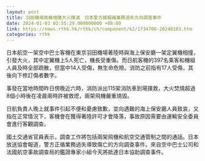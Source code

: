 ```yaml
---
layout: post
title: 羽田機場兩機相撞大火撲滅　日本警方據報循業務過失方向調查事件
date: 2024-01-03 02:55:29.000000000 +08:00
link: https://news.rthk.hk/rthk/ch/component/k2/1734700-20240103.htm
categories: rthk
---
```


日本航空一架空中巴士客機在東京羽田機場著陸時與海上保安廳一架定翼機相撞，引發大火，其中定翼機上5人死亡，機長受重傷。而日航客機的397名乘客和機組人員及時全部疏散，但當中14人受傷，無生命危險。消防之前指有17人受傷，其後向下修訂傷者數字。

事發在當地時間昨日傍晚近六時，消防派出115架消防車到場撲救，大火焚燒超過8個小時後在凌晨兩時許被救熄，兩架飛機嚴重燒毀。

日航負責人晚上就事件引起不便和憂慮致歉，並向遇難的海上保安廳人員致哀，又指在正常情況下，客機會在獲得著陸許可才會降落，事故原因需要由運輸安全委員會進行客觀調查。

國土交通省官員表示，調查工作將包括兩架飛機和航空交通管制之間的通話。日本放送協會報道，警方正循業務過失導致傷亡的方向調查事件。來自空中巴士公司和法國航空事故調查局的鑑證專家小組今天將抵達日本協助調查事件。

